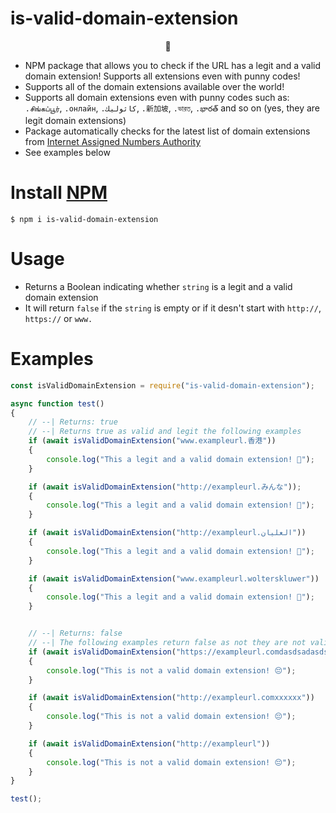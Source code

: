 # is-valid-domain-extension

<p align="center">🍩</p>

 * NPM package that allows you to check if the URL has a legit and a valid domain extension! Supports all extensions even with punny codes!
 * Supports all of the domain extensions available over the world!
 * Supports all domain extensions even with punny codes such as: `.சிங்கப்பூர்`, `.онлайн`, `.كاثوليك`, `.新加坡`, `.ভারত`, `.భారత్` and so on (yes, they are legit domain extensions) 
 * Package automatically checks for the latest list of domain extensions from [Internet Assigned Numbers Authority](https://www.iana.org/)
 * See examples below
 
# Install [NPM](https://www.npmjs.com/package/is-valid-domain-extension)
 
 `$ npm i is-valid-domain-extension`
 
 # Usage 

- Returns a Boolean indicating whether `string` is a legit and a valid domain extension
- It will return `false` if the `string` is empty or if it desn't start with `http://`, `https://` or `www.`

# Examples

``` javascript
const isValidDomainExtension = require("is-valid-domain-extension");

async function test()
{
    // --| Returns: true
    // --| Returns true as valid and legit the following examples
    if (await isValidDomainExtension("www.exampleurl.香港"))
    {
        console.log("This a legit and a valid domain extension! 🍩");
    }

    if (await isValidDomainExtension("http://exampleurl.みんな"));
    {
        console.log("This a legit and a valid domain extension! 🍩");
    }

    if (await isValidDomainExtension("http://exampleurl.العليان"))
    {
        console.log("This a legit and a valid domain extension! 🍩");
    }

    if (await isValidDomainExtension("www.exampleurl.wolterskluwer"))
    {
        console.log("This a legit and a valid domain extension! 🍩");
    }


    // --| Returns: false
    // --| The following examples return false as not they are not valid url's or domain extensions 
    if (await isValidDomainExtension("https://exampleurl.comdasdsadasdsadasdsa"))
    {
        console.log("This is not a valid domain extension! 😔");
    }

    if (await isValidDomainExtension("http://exampleurl.comxxxxxx"))
    {
        console.log("This is not a valid domain extension! 😔");
    }

    if (await isValidDomainExtension("http://exampleurl"))
    {
        console.log("This is not a valid domain extension! 😔");
    }
}

test();

```
